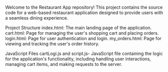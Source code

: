 Welcome to the Restaurant App repository! This project contains the source code for a web-based restaurant application designed to provide users with a seamless dining experience.

Project Structure
index.html: The main landing page of the application.
cart.html: Page for managing the user's shopping cart and placing orders.
login.html: Page for user authentication and login.
my_orders.html: Page for viewing and tracking the user's order history.

JavaScript Files
cartLogi.js and script.js- JavaScript file containing the logic for the application's functionality, including handling user interactions, managing cart items, and making requests to the server.
